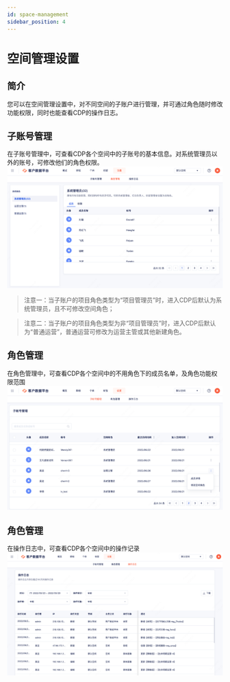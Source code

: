 ```yaml
---
id: space-management
sidebar_position: 4 
---
```


# 空间管理设置

## 简介

您可以在空间管理设置中，对不同空间的子账户进行管理，并可通过角色随时修改功能权限，同时也能查看CDP的操作日志。

## 子账号管理
在子账号管理中，可查看CDP各个空间中的子账号的基本信息。对系统管理员以外的账号，可修改他们的角色权限。![图 35](/img/bea0414af2ada2f840690fdbc6e9dc668b59f7402ff3538187dd1a7bf326a3ac.png)  

>注意一：当子账户的项目角色类型为“项目管理员”时，进入CDP后默认为系统管理员，且不可修改空间角色；

>注意二：当子账户的项目角色类型为非“项目管理员”时，进入CDP后默认为“普通运营”，普通运营可修改为运营主管或其他新建角色。


## 角色管理

在角色管理中，可查看CDP各个空间中的不用角色下的成员名单，及角色功能权限范围
![图 34](/img/36f6083589b6e2f6f5a1a1e96b5706ca1dab81dcefa67cd390ed58d9d56ff852.png)  

## 角色管理

在操作日志中，可查看CDP各个空间中的操作记录
![图 37](/img/8c6b1bbb02990229a71503cd6b67df062dc5f0263cdf5595b8104eca0d8e2932.png)  

